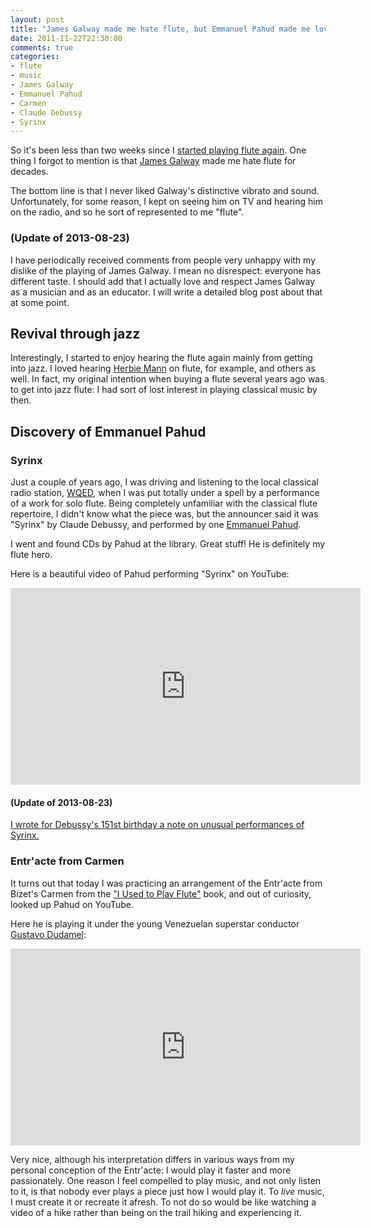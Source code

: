 ```yaml
---
layout: post
title: "James Galway made me hate flute, but Emmanuel Pahud made me love it"
date: 2011-11-22T22:30:00
comments: true
categories:
- flute
- music
- James Galway
- Emmanuel Pahud
- Carmen
- Claude Debussy
- Syrinx
---
```

So it's been less than two weeks since I [started playing flute again](/blog/2011/11/09/taking-up-flute-again-after-decades/). One thing I forgot to mention is that [James Galway](http://en.wikipedia.org/wiki/James_Galway) made me hate flute for decades.

The bottom line is that I never liked Galway's distinctive vibrato and sound. Unfortunately, for some reason, I kept on seeing him on TV and hearing him on the radio, and so he sort of represented to me "flute".

### (Update of 2013-08-23)

I have periodically received comments from people very unhappy with my dislike of the playing of James Galway. I mean no disrespect: everyone has different taste. I should add that I actually love and respect James Galway as a musician and as an educator. I will write a detailed blog post about that at some point.

## Revival through jazz

Interestingly, I started to enjoy hearing the flute again mainly from getting into jazz. I loved hearing [Herbie Mann](http://en.wikipedia.org/wiki/Herbie_Mann) on flute, for example, and others as well. In fact, my original intention when buying a flute several years ago was to get into jazz flute: I had sort of lost interest in playing classical music by then.

## Discovery of Emmanuel Pahud

### Syrinx

Just a couple of years ago, I was driving and listening to the local classical radio station, [WQED](http://www.wqed.org/fm/), when I was put totally under a spell by a performance of a work for solo flute. Being completely unfamiliar with the classical flute repertoire, I didn't know what the piece was, but the announcer said it was "Syrinx" by Claude Debussy, and performed by one [Emmanuel Pahud](http://en.wikipedia.org/wiki/Emmanuel_Pahud).

I went and found CDs by Pahud at the library. Great stuff! He is definitely my flute hero.

Here is a beautiful video of Pahud performing "Syrinx" on YouTube:

<iframe width="560" height="315" src="http://www.youtube.com/embed/aw53VrbI4l0" frameborder="0" allowfullscreen></iframe>

#### (Update of 2013-08-23)

[I wrote for Debussy's 151st birthday a note on unusual performances of Syrinx.](/blog/2013/08/23/celebrating-claude-debussys-151st-birthday-through-unusual-performances-of-syrinx/)

### Entr'acte from Carmen

It turns out that today I was practicing an arrangement of the Entr'acte from Bizet's Carmen from the ["I Used to Play Flute"](http://www.musicminusone.com/used-play-flute-innovative-method-adults-returning-play-p-60414222.html) book, and out of curiosity, looked up Pahud on YouTube.

Here he is playing it under the young Venezuelan superstar conductor [Gustavo Dudamel](http://en.wikipedia.org/wiki/Gustavo_Dudamel):

<iframe width="560" height="315" src="http://www.youtube.com/embed/eChLCFAGyx0" frameborder="0" allowfullscreen></iframe>

Very nice, although his interpretation differs in various ways from my personal conception of the Entr'acte: I would play it faster and more passionately. One reason I feel compelled to play music, and not only listen to it, is that nobody ever plays a piece just how I would play it. To *live* music, I must create it or recreate it afresh. To not do so would be like watching a video of a hike rather than being on the trail hiking and experiencing it.
